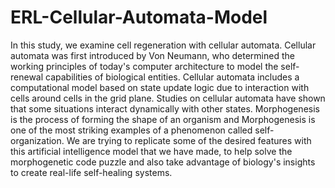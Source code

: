 # ERL-Cellular-Automata-Model
In this study, we examine cell regeneration with cellular automata. Cellular automata was first introduced by Von Neumann, who determined the working principles of today's computer architecture to model the self-renewal capabilities of biological entities. Cellular automata includes a computational model based on state update logic due to interaction with cells around cells in the grid plane. Studies on cellular automata have shown that some situations interact dynamically with other states. Morphogenesis is the process of forming the shape of an organism and Morphogenesis is one of the most striking examples of a phenomenon called self-organization. We are trying to replicate some of the desired features with this artificial intelligence model that we have made, to help solve the morphogenetic code puzzle and also take advantage of biology's insights to create real-life self-healing systems. 
